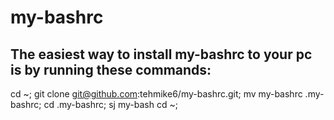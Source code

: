 # my-bashrc

## The easiest way to install my-bashrc to your pc is by running these commands: 
cd ~;
git clone git@github.com:tehmike6/my-bashrc.git;
mv my-bashrc .my-bashrc;
cd .my-bashrc;
sj my-bash
cd ~;